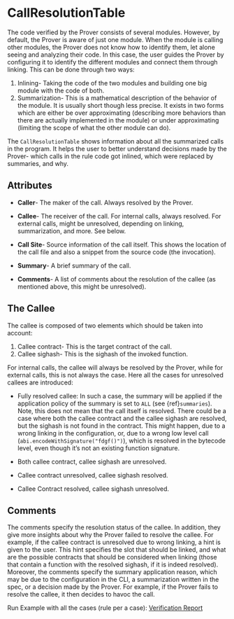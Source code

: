 CallResolutionTable
=================

The code verified by the Prover consists of several modules. However, by default, the Prover is aware of just one module. When the module is calling other modules, the Prover does not know how to identify them, let alone seeing and analyzing their code. In this case, the user guides the Prover by configuring it to identify the different modules and connect them through linking. This can be done through two ways:
1. Inlining- Taking the code of the two modules and building one big module with the code of both.
2. Summarization- This is a mathematical description of the behavior of the module. It is usually short though less precise. It exists in two forms which are either be over approximating (describing more behaviors than there are actually implemented in the module) or under approximating (limiting the scope of what the other module can do).

The `CallResolutionTable` shows information about all the summarized calls in the program.
It helps the user to better understand decisions made by the Prover- which calls in the rule code got inlined, which were replaced by summaries, and why.

Attributes
------

 * **Caller**- The maker of the call. Always resolved by the Prover.

 * **Callee**- The receiver of the call. For internal calls, always resolved. For external calls, might be unresolved, depending on linking, summarization, and more.
See below.

 * **Call Site**- Source information of the call itself. This shows the location of the call file and also a snippet from the source code (the invocation).

 * **Summary**- A brief summary of the call.

 * **Comments**- A list of comments about the resolution of the callee (as mentioned above, this might be unresolved).


The Callee
------

The callee is composed of two elements which should be taken into account:
1. Callee contract- This is the target contract of the call.
2. Callee sighash- This is the sighash of the invoked function.

For internal calls, the callee will always be resolved by the Prover, while for external calls, this is not always the case.
Here all the cases for unresolved callees are introduced:

 * Fully resolved callee: In such a case, the summary will be applied if the application policy of the summary is set to `ALL`
(see {ref}`summaries`).
Note, this does not mean that the call itself is resolved. There could be a case where both the callee contract and the callee sighash are resolved, but the sighash is not found in the contract.
This might happen, due to a wrong linking in the configuration, or, due to a wrong low level call (`abi.encodeWithSignature("fdgf()")`), which is resolved in the bytecode level, even though it’s not an existing function signature.

 * Both callee contract, callee sighash are unresolved.

 * Callee contract unresolved, callee sighash resolved.

 * Callee Contract resolved, callee sighash unresolved.


 Comments
------

The comments specify the resolution status of the callee.
In addition, they give more insights about why the Prover failed to resolve the callee.
For example, if the callee contract is unresolved due to wrong linking, a hint is given to the user. This hint specifies the slot that should be linked, and what are the possible contracts that should be considered when linking (those that contain a function with the resolved sighash, if it is indeed resolved).
Moreover, the comments specify the summary application reason, which may be due to the configuration in the CLI, a summarization written in the spec, or a decision made by the Prover.
For example, if the Prover fails to resolve the callee, it then decides to havoc the call.


Run Example with all the cases (rule per a case):
[Verification Report][report]

[report]: https://vaas-stg.certora.com/output/20941/913f4cce938641a38c8fe1d37500d6e5?anonymousKey=d6d1bbd7bb0290b863ccd9b33905b96e91ad5373